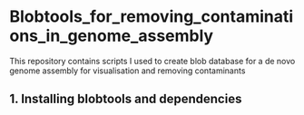 # Blobtools_for_removing_contaminations_in_genome_assembly
This repository contains scripts I used to create blob database for a de novo genome assembly for visualisation and removing contaminants
## 1. Installing blobtools and dependencies
